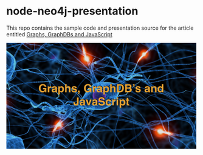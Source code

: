 # node-neo4j-presentation

This repo contains the sample code and presentation source for the article entitled [Graphs, GraphDBs and JavaScript](./presentation/readme.md)

<a href="./presentation/readme.md"><img src="./GraphsGraphDBsJavaScript.png" width="500"/></a>
